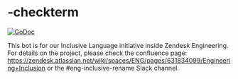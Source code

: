 # -checkterm
[![GoDoc](https://img.shields.io/badge/godoc-reference-blue.svg)](https://godoc.org/github.com/ragurney/term-check)

This bot is for our Inclusive Language initiative inside Zendesk Engineering. For details on the project, please check the confluence page: https://zendesk.atlassian.net/wiki/spaces/ENG/pages/631834099/Engineering+Inclusion or the #eng-inclusive-rename Slack channel.

